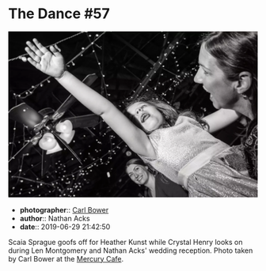 # The Dance \#57

![Scaia Sprague goofs off for Heather Kunst](assets/2019-06-29-set-4-the-dance-57.webp)

* **photographer**:: [Carl Bower](https://carlbowerphotos.com)
* **author**:: Nathan Acks
* **date**:: 2019-06-29 21:42:50

Scaia Sprague goofs off for Heather Kunst while Crystal Henry looks on during Len Montgomery and Nathan Acks' wedding reception. Photo taken by Carl Bower at the [Mercury Cafe](http://mercurycafe.com).
